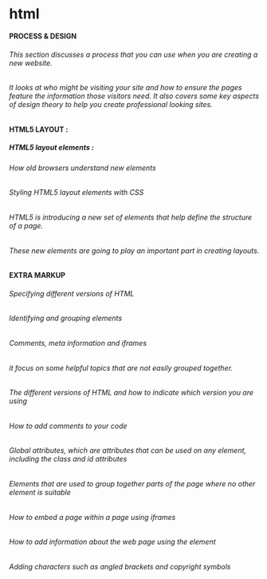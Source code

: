 # html

**PROCESS & DESIGN**
###### This section discusses a process that you can use when you are creating a new website.
###### It looks at who might be visiting your site and how to ensure the pages feature the information those visitors need. It also covers some key aspects of design theory to help you create professional looking sites.
**HTML5 LAYOUT :**
##### HTML5 layout elements :
###### How old browsers understand new elements
###### Styling HTML5 layout elements with CSS
###### HTML5 is introducing a new set of elements that help define the structure of a page.
###### These new elements are going to play an important part in creating layouts.
**EXTRA MARKUP**
###### Specifying different versions of HTML
###### Identifying and grouping elements
###### Comments, meta information and iframes
 ###### it focus on some helpful topics that are not easily grouped together. 
###### The different versions of HTML and how to indicate which version you are using
###### How to add comments to your code
###### Global attributes, which are attributes that can be used on any element, including the class and id attributes
###### Elements that are used to group together parts of the page where no other element is suitable
###### How to embed a page within a page using iframes
###### How to add information about the web page using the <meta> element
###### Adding characters such as angled brackets and copyright symbols